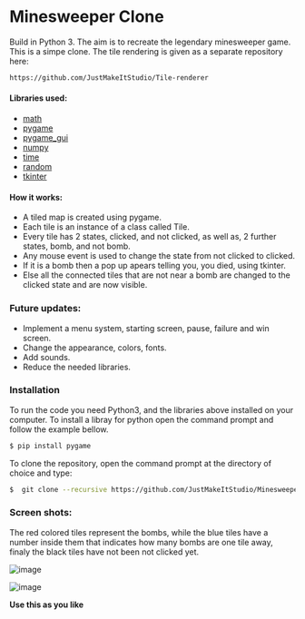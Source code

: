 # Minesweeper Clone
Build in Python 3.
The aim is to recreate the legendary minesweeper game. This is a simpe clone.
The tile rendering is given as a separate repository here:
```sh
https://github.com/JustMakeItStudio/Tile-renderer
```

#### Libraries used:
- [math]
- [pygame]
- [pygame_gui]
- [numpy]
- [time]
- [random]
- [tkinter]

#### How it works:
- A tiled map is created using pygame.
- Each tile is an instance of a class called Tile.
- Every tile has 2 states, clicked, and not clicked, as well as, 2 further states, bomb, and not bomb.
- Any mouse event is used to change the state from not clicked to clicked.
- If it is a bomb then a pop up apears telling you, you died, using tkinter.
- Else all the connected tiles that are not near a bomb are changed to the clicked state and are now visible.


### Future updates:
  - Implement a menu system, starting screen, pause, failure and win screen.
  - Change the appearance, colors, fonts.
  - Add sounds.
  - Reduce the needed libraries.


### Installation

To run the code you need Python3, and the libraries above installed on your computer.
To install a libray for python open the command prompt and follow the example bellow.

```sh
$ pip install pygame
```

To clone the repository, open the command prompt at the directory of choice and type:
```sh
$  git clone --recursive https://github.com/JustMakeItStudio/Minesweeper
```
### Screen shots:
The red colored tiles represent the bombs, while the blue tiles have a number inside them that indicates how many bombs are one tile away, finaly the black tiles have not been not clicked yet.

![image](https://user-images.githubusercontent.com/71210416/111703526-75c70e80-8846-11eb-868f-955ded471241.png)

![image](https://user-images.githubusercontent.com/71210416/111703441-4e704180-8846-11eb-94a5-f96d1db288c3.png)

**Use this as you like**

   [math]: <https://docs.python.org/3/library/math.html>
   [pygame]: <https://www.pygame.org/docs/>
   [pygame_gui]: <https://pygame-gui.readthedocs.io/en/latest/>
   [numpy]: <https://numpy.org/doc/>
   [time]: <https://docs.python.org/3/library/time.html>
   [random]: <https://docs.python.org/3/library/random.html>
   [tkinter]: <https://docs.python.org/3/library/tk.html>
